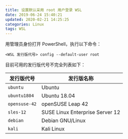 ```yaml
---
title: 设置默认采用 root 用户登录 WSL
date: 2019-06-24 15:40:21
updated: 2020-02-21 14:25:25
categories: Linux
tags: WSL
---
```

用管理员身份打开 PowerShell，执行以下命令：

```
<WSL 发行版代号> config --default-user root
```

目前可用的发行版代号不完全列表如下：

| 发行版代号 | 发行版名称 |
| - | - |
| `ubuntu` | Ubuntu |
| `ubuntu1804` | Ubuntu 18.04 |
| `opensuse-42` | openSUSE Leap 42 |
| `sles-12` | SUSE Linux Enterprise Server 12 |
| `debian` | Debian GNU/Linux |
| `kali` | Kali Linux |
